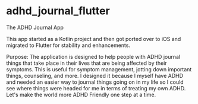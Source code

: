 # adhd_journal_flutter

The ADHD Journal App

This app started as a Kotlin project and then got ported over to iOS and migrated to Flutter for stability and enhancements. 

Purpose:
The application is designed to help people with ADHD journal things that take place in their lives that are being affected by their symptoms. This is useful for symptom management, jotting down important things, counseling, and more. I designed it because I myself have ADHD and needed an easier way to journal things going on in my life so I could see where things were headed for me in terms of treating my own ADHD. Let's make the world more ADHD Friendly one step at a time.

